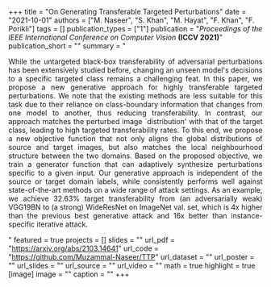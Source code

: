 +++
title = "On Generating Transferable Targeted Perturbations"
date = "2021-10-01"
authors = ["M. Naseer", "S. Khan", "M. Hayat", "F. Khan", "F. Porikli"]
tags = []
publication_types = ["1"]
publication = "_Proceedings of the IEEE International Conference on Computer Vision_ **(ICCV 2021)**"
publication_short = ""
summary = "<p style='text-align: justify;'> While the untargeted black-box transferability of adversarial perturbations has been extensively studied before, changing an unseen model's decisions to a specific targeted class remains a challenging feat. In this paper, we propose a new generative approach for highly transferable targeted perturbations. We note that the existing methods are less suitable for this task due to their reliance on class-boundary information that changes from one model to another, thus reducing transferability. In contrast, our approach matches the perturbed image `distribution' with that of the target class, leading to high targeted transferability rates. To this end, we propose a new objective function that not only aligns the global distributions of source and target images, but also matches the local neighbourhood structure between the two domains. Based on the proposed objective, we train a generator function that can adaptively synthesize perturbations specific to a given input. Our generative approach is independent of the source or target domain labels, while consistently performs well against state-of-the-art methods on a wide range of attack settings. As an example, we achieve 32.63% target transferability from (an adversarially weak) VGG19BN to (a strong) WideResNet on ImageNet val. set, which is 4x higher than the previous best generative attack and 16x better than instance-specific iterative attack.  </p>"
featured = true
projects = []
slides = ""
url_pdf = "https://arxiv.org/abs/2103.14641"
url_code = "https://github.com/Muzammal-Naseer/TTP"
url_dataset = ""
url_poster = ""
url_slides = ""
url_source = ""
url_video = ""
math = true
highlight = true
[image]
image = ""
caption = ""
+++

